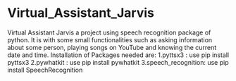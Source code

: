 # Virtual_Assistant_Jarvis
Virtual Assistant Jarvis a project using speech recognition package of python. It is with some small functionalities such as asking information about some person, playing songs on YouTube and knowing the current date and time.
Installation of Packages needed are:
1.pyttsx3 : use pip install pyttsx3
2.pywhatkit : use pip install pywhatkit
3.speech_recognition: use pip install SpeechRecognition
